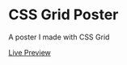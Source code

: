 # CSS Grid Poster
A poster I made with CSS Grid

[Live Preview](https://gappa12.github.io/css-grid-poster)
